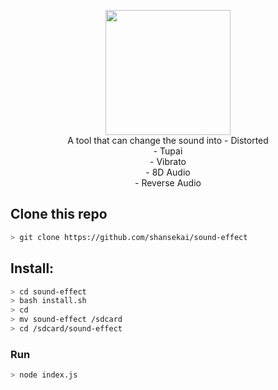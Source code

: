 <p align="center">
<img src="https://raw.githubusercontent.com/shansekai/sound-effect/main/example.jpg" width="200" height="200"/>
<br>
A tool that can change the sound into
- Distorted<br>
- Tupai<br>
- Vibrato<br>
- 8D Audio<br>
- Reverse Audio<br>
</p>

## Clone this repo
```bash
> git clone https://github.com/shansekai/sound-effect
```

## Install:
```bash
> cd sound-effect
> bash install.sh
> cd
> mv sound-effect /sdcard
> cd /sdcard/sound-effect
```

### Run
```bash
> node index.js
```
